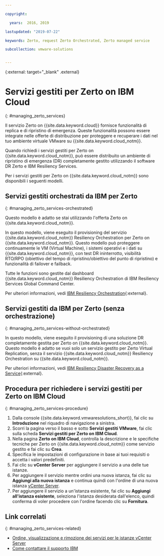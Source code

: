 ```yaml
---

copyright:

  years:  2016, 2019

lastupdated: "2019-07-22"

keywords: Zerto, request Zerto Orchestrated, Zerto managed service

subcollection: vmware-solutions


---
```


{:external: target="_blank" .external}

# Servizi gestiti per Zerto on IBM Cloud
{: #managing_zerto_services}

Il servizio Zerto on {{site.data.keyword.cloud}} fornisce funzionalità di replica e di ripristino di emergenza. Queste funzionalità possono essere integrate nelle offerte di distribuzione per proteggere e recuperare i dati nel tuo ambiente virtuale VMware su {{site.data.keyword.cloud_notm}}.

Quando richiedi i servizi gestiti per Zerto on {{site.data.keyword.cloud_notm}}, può essere distribuito un ambiente di ripristino di emergenza (DR) completamente gestito utilizzando il software DR Zerto e IBM Resiliency Services.

Per i servizi gestiti per Zerto on {{site.data.keyword.cloud_notm}} sono disponibili i seguenti modelli.

## Servizi gestiti orchestrati da IBM per Zerto
{: #managing_zerto_services-orchestrated}

Questo modello è adatto se stai utilizzando l'offerta Zerto on {{site.data.keyword.cloud_notm}}.

In questo modello, viene eseguito il provisioning del servizio {{site.data.keyword.cloud_notm}} Resiliency Orchestration per Zerto on {{site.data.keyword.cloud_notm}}. Questo modello può proteggere continuamente le VM (Virtual Machine), i sistemi operativi e i dati su {{site.data.keyword.cloud_notm}}, con test DR ininterrotto, visibilità RTO/RPO (obiettivo del tempo di ripristino/obiettivo del punto di ripristino) e funzionalità di failover e failback.

Tutte le funzioni sono gestite dal dashboard {{site.data.keyword.cloud_notm}} Resiliency Orchestration di IBM Resiliency Services Global Command Center.

Per ulteriori informazioni, vedi [IBM Resiliency Orchestration](https://www.ibm.com/us-en/marketplace/disaster-recovery-orchestration){:external}.

## Servizi gestiti da IBM per Zerto (senza orchestrazione)
{: #managing_zerto_services-without-orchestrated}

In questo modello, viene eseguito il provisioning di una soluzione DR completamente gestita per Zerto on {{site.data.keyword.cloud_notm}}. Questo modello è adatto se vuoi solo un servizio gestito per Zerto Virtual Replication, senza il servizio {{site.data.keyword.cloud_notm}} Resiliency Orchestration su {{site.data.keyword.cloud_notm}}.

Per ulteriori informazioni, vedi [IBM Resiliency Disaster Recovery as a Service](https://www.ibm.com/us-en/marketplace/disaster-recovery-as-a-service#product-header-top){:external}.

## Procedura per richiedere i servizi gestiti per Zerto on IBM Cloud
{: #managing_zerto_services-procedure}

1. Dalla console {{site.data.keyword.vmwaresolutions_short}}, fai clic su **Introduzione** nel riquadro di navigazione a sinistra.
2. Scorri la pagina verso il basso e sotto **Servizi gestiti VMware**, fai clic sulla scheda **Servizi gestiti per Zerto on IBM Cloud**.
3. Nella pagina **Zerto on IBM Cloud**, controlla la descrizione e le specifiche tecniche per Zerto on {{site.data.keyword.cloud_notm}} come servizio gestito e fai clic su **Crea**.
4. Specifica le impostazioni di configurazione in base ai tuoi requisiti o accetta i valori predefiniti.
5. Fai clic su **vCenter Server** per aggiungere il servizio a una delle tue istanze.
6. Per aggiungere il servizio mentre ordini una nuova istanza, fai clic su **Aggiungi alla nuova istanza** e continua quindi con l'ordine di una nuova istanza [vCenter Server](/docs/services/vmwaresolutions/vcenter?topic=vmware-solutions-vc_orderinginstance).
7. Per aggiungere il servizio a un'istanza esistente, fai clic su **Aggiungi all'istanza esistente**, seleziona l'istanza desiderata dall'elenco, quindi conferma di voler procedere con l'ordine facendo clic su **Fornitura**.

## Link correlati
{: #managing_zerto_services-related}

* [Ordine, visualizzazione e rimozione dei servizi per le istanze vCenter Server](/docs/services/vmwaresolutions/vcenter?topic=vmware-solutions-vc_addingremovingservices)
* [Come contattare il supporto IBM](/docs/services/vmwaresolutions/vmonic?topic=vmware-solutions-trbl_support)

